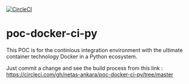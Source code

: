 [![CircleCI](https://circleci.com/gh/netas-ankara/poc-docker-ci-py/tree/master.svg?style=shield)](https://circleci.com/gh/netas-ankara/poc-docker-ci-py/tree/master)
# poc-docker-ci-py
This POC is for the continious integration environment with the ultimate container technology Docker in a Python ecosystem.

Just commit a change and see the build process from this link :
https://circleci.com/gh/netas-ankara/poc-docker-ci-py/tree/master


